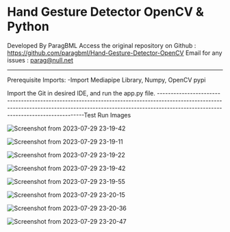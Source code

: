 # Hand Gesture Detector OpenCV & Python

Developed By ParagBML 
Access the original repository on Github : https://github.com/paragbml/Hand-Gesture-Detector-OpenCV
Email for any issues : parag@null.net

---------------------------------------------------------------------------------------------------------------------------------------------------------------------------------------------------------------
Prerequisite Imports:
-Import Mediapipe Library, Numpy, OpenCV pypi

Import the Git in desired IDE, and run the app.py file.
---------------------------------------------------------------------------------------------------------------------------------------------------------------------------------------------------------------Test Run Images

![Screenshot from 2023-07-29 23-19-42](https://github.com/paragbml/Hand-Gesture-Detector-OpenCV/assets/121299349/3a0f7123-6cbc-4672-88a3-2f79997f123c)

![Screenshot from 2023-07-29 23-19-11](https://github.com/paragbml/Hand-Gesture-Detector-OpenCV/assets/121299349/5b31f845-2ebc-4b81-bbcc-ec44146eaca9)

![Screenshot from 2023-07-29 23-19-22](https://github.com/paragbml/Hand-Gesture-Detector-OpenCV/assets/121299349/f527c6c8-d96e-4e9c-a21a-4e14590f7f13)

![Screenshot from 2023-07-29 23-19-42](https://github.com/paragbml/Hand-Gesture-Detector-OpenCV/assets/121299349/3a0f7123-6cbc-4672-88a3-2f79997f123c)

![Screenshot from 2023-07-29 23-19-55](https://github.com/paragbml/Hand-Gesture-Detector-OpenCV/assets/121299349/fbee95b1-5510-43eb-8776-43b830fdf98b)

![Screenshot from 2023-07-29 23-20-15](https://github.com/paragbml/Hand-Gesture-Detector-OpenCV/assets/121299349/2e3c50e3-f96d-4b2b-a3bd-36f54154fdaa)

![Screenshot from 2023-07-29 23-20-36](https://github.com/paragbml/Hand-Gesture-Detector-OpenCV/assets/121299349/1ea4dced-2a6c-4b3f-889a-53aa2280c0b2)

![Screenshot from 2023-07-29 23-20-47](https://github.com/paragbml/Hand-Gesture-Detector-OpenCV/assets/121299349/b0dbeb74-6652-4f3d-8676-7ff688854239)
